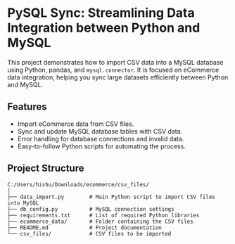 # PySQL Sync: Streamlining Data Integration between Python and MySQL

This project demonstrates how to import CSV data into a MySQL database using Python, pandas, and `mysql.connector`. It is focused on eCommerce data integration, helping you sync large datasets efficiently between Python and MySQL.

## Features
- Import eCommerce data from CSV files.
- Sync and update MySQL database tables with CSV data.
- Error handling for database connections and invalid data.
- Easy-to-follow Python scripts for automating the process.

## Project Structure

```plaintext
C:/Users/hishu/Downloads/ecommerce/csv_files/
│
├── data_import.py        # Main Python script to import CSV files into MySQL
├── db_config.py          # MySQL connection settings
├── requirements.txt      # List of required Python libraries
├── ecommerce_data/       # Folder containing the CSV files
├── README.md             # Project documentation
└── csv_files/            # CSV files to be imported
